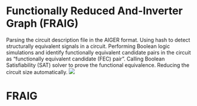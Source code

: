 Functionally Reduced And-Inverter Graph (FRAIG)
===
Parsing the circuit description file in the AIGER format.
Using hash to detect structurally equivalent signals in a circuit.
Performing Boolean logic simulations and identify functionally equivalent candidate pairs in the circuit as “functionally equivalent candidate (FEC) pair”.
Calling Boolean Satisfiability (SAT) solver to prove the functional equivalence.
Reducing the circuit size automatically.
![](https://i.imgur.com/RyJvmoL.jpg)
# FRAIG
